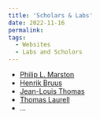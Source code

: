 ```yaml
---
title: 'Scholars & Labs'
date: 2022-11-16
permalink: 
tags:
  - Websites
  - Labs and Scholors
---
```


* [Philip L. Marston](https://physics.wsu.edu/people/faculty/p-marston/)
* [Henrik Bruus](https://www.staff.dtu.dk/bruus)
* [Jean-Louis Thomas](https://w3.insp.upmc.fr/en/research/research-teams/acoustics-for-nanosciences/acoustics-for-nanosciences-wavefront-synthesis/)
* [Thomas Laurell](https://www.lunduniversity.lu.se/lucat/user/9fc38b1a99281b518f0dd2aed6e4dc44)
* ...

